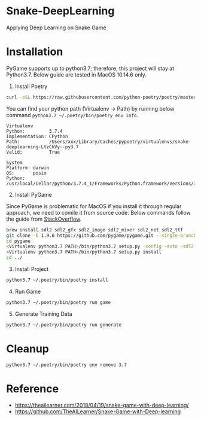 # Snake-DeepLearning

Applying Deep Learning on Snake Game


# Installation

PyGame supports up to python3.7; therefore, this project will stay at Python3.7. Below guide are tested in MacOS 10.14.6 only.


1. Install Poetry

```bash
curl -sSL https://raw.githubusercontent.com/python-poetry/poetry/master/get-poetry.py | python3.7
```

You can find your python path (Virtualenv -> Path) by running below command `python3.7 ~/.poetry/bin/poetry env info`.

```
Virtualenv
Python:         3.7.4
Implementation: CPython
Path:           /Users/xxx/Library/Caches/pypoetry/virtualenvs/snake-deeplearning-LtzCkVy--py3.7
Valid:          True

System
Platform: darwin
OS:       posix
Python:   /usr/local/Cellar/python/3.7.4_1/Frameworks/Python.framework/Versions/3.7
```

2. Install PyGame

Since PyGame is problematic for MacOS if you install it through regular approach, we need to comile it from source code. Below commands follow the guide from [StackOverflow](https://stackoverflow.com/a/59060598/2740386).

```bash
brew install sdl2 sdl2_gfx sdl2_image sdl2_mixer sdl2_net sdl2_ttf
git clone -b 1.9.6 https://github.com/pygame/pygame.git --single-branch
cd pygame
<Virtualenv python3.7 PATH>/bin/python3.7 setup.py -config -auto -sdl2
<Virtualenv python3.7 PATH>/bin/python3.7 setup.py install
cd ../
```

3. Install Project

```bash
python3.7 ~/.poetry/bin/poetry install
```

4. Run Game

```bash
python3.7 ~/.poetry/bin/poetry run game
```

5. Generate Training Data

```bash
python3.7 ~/.poetry/bin/poetry run generate
```


# Cleanup

```bash
python3.7 ~/.poetry/bin/poetry env remove 3.7
```

# Reference

- https://theailearner.com/2018/04/19/snake-game-with-deep-learning/
- https://github.com/TheAILearner/Snake-Game-with-Deep-learning
